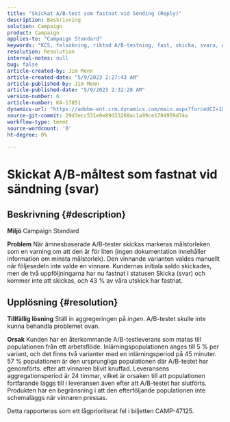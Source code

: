 ```yaml
---
title: "Skickat A/B-test som fastnat vid Sending (Reply)"
description: Beskrivning
solution: Campaign
product: Campaign
applies-to: "Campaign Standard"
keywords: "KCS, felsökning, riktad A/B-testning, fast, skicka, svara, Adobe Campaign Standard, ACS"
resolution: Resolution
internal-notes: null
bug: false
article-created-by: Jim Menn
article-created-date: "5/9/2023 2:27:43 AM"
article-published-by: Jim Menn
article-published-date: "5/9/2023 2:32:28 AM"
version-number: 6
article-number: KA-17851
dynamics-url: "https://adobe-ent.crm.dynamics.com/main.aspx?forceUCI=1&pagetype=entityrecord&etn=knowledgearticle&id=b483a80e-11ee-ed11-8849-6045bd006c82"
source-git-commit: 29d3ecc531e0e89d33268ac1a99ce1704959d74a
workflow-type: tm+mt
source-wordcount: '0'
ht-degree: 0%

---
```


# Skickat A/B-måltest som fastnat vid sändning (svar)

## Beskrivning {#description}


<b>Miljö</b>
Campaign Standard

<b>Problem</b>
När ämnesbaserade A/B-tester skickas markeras målstorleken som en varning om att den är för liten (ingen dokumentation innehåller information om minsta målstorlek).
Den vinnande varianten valdes manuellt när följesedeln inte valde en vinnare.
Kundernas initiala saldo skickades, men de två uppföljningarna har nu fastnat i statusen Skicka (svar) och kommer inte att skickas, och 43 % av våra utskick har fastnat.


## Upplösning {#resolution}


<b>Tillfällig lösning</b>
Ställ in aggregeringen på *ingen*.
A/B-testet skulle inte kunna behandla problemet ovan.

<b>Orsak</b>
Kunden har en återkommande A/B-testleverans som matas till populationen från ett arbetsflöde.
Inlärningspopulationen anges till 5 % per variant, och det finns två varianter med en inlärningsperiod på 45 minuter.
57 % populationen är den ursprungliga populationen där A/B-testet har genomförts. efter att vinnaren blivit knuffad.
Leveransens aggregationsperiod är 24 timmar, vilket är orsaken till att populationen fortfarande läggs till i leveransen även efter att A/B-testet har slutförts.
Produkten har en begränsning i att den efterföljande populationen inte schemaläggs när vinnaren pressas.

Detta rapporteras som ett lågprioriterat fel i biljetten CAMP-47125.
